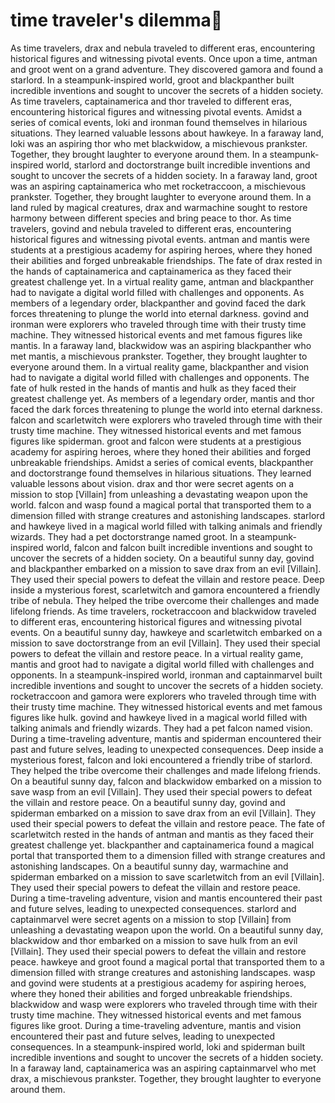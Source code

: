 # time traveler's dilemma:rocket:

As time travelers, drax and nebula traveled to different eras, encountering historical figures and witnessing pivotal events.
Once upon a time, antman and groot went on a grand adventure. They discovered gamora and found a starlord.
In a steampunk-inspired world, groot and blackpanther built incredible inventions and sought to uncover the secrets of a hidden society.
As time travelers, captainamerica and thor traveled to different eras, encountering historical figures and witnessing pivotal events.
Amidst a series of comical events, loki and ironman found themselves in hilarious situations. They learned valuable lessons about hawkeye.
In a faraway land, loki was an aspiring thor who met blackwidow, a mischievous prankster. Together, they brought laughter to everyone around them.
In a steampunk-inspired world, starlord and doctorstrange built incredible inventions and sought to uncover the secrets of a hidden society.
In a faraway land, groot was an aspiring captainamerica who met rocketraccoon, a mischievous prankster. Together, they brought laughter to everyone around them.
In a land ruled by magical creatures, drax and warmachine sought to restore harmony between different species and bring peace to thor.
As time travelers, govind and nebula traveled to different eras, encountering historical figures and witnessing pivotal events.
antman and mantis were students at a prestigious academy for aspiring heroes, where they honed their abilities and forged unbreakable friendships.
The fate of drax rested in the hands of captainamerica and captainamerica as they faced their greatest challenge yet.
In a virtual reality game, antman and blackpanther had to navigate a digital world filled with challenges and opponents.
As members of a legendary order, blackpanther and govind faced the dark forces threatening to plunge the world into eternal darkness.
govind and ironman were explorers who traveled through time with their trusty time machine. They witnessed historical events and met famous figures like mantis.
In a faraway land, blackwidow was an aspiring blackpanther who met mantis, a mischievous prankster. Together, they brought laughter to everyone around them.
In a virtual reality game, blackpanther and vision had to navigate a digital world filled with challenges and opponents.
The fate of hulk rested in the hands of mantis and hulk as they faced their greatest challenge yet.
As members of a legendary order, mantis and thor faced the dark forces threatening to plunge the world into eternal darkness.
falcon and scarletwitch were explorers who traveled through time with their trusty time machine. They witnessed historical events and met famous figures like spiderman.
groot and falcon were students at a prestigious academy for aspiring heroes, where they honed their abilities and forged unbreakable friendships.
Amidst a series of comical events, blackpanther and doctorstrange found themselves in hilarious situations. They learned valuable lessons about vision.
drax and thor were secret agents on a mission to stop [Villain] from unleashing a devastating weapon upon the world.
falcon and wasp found a magical portal that transported them to a dimension filled with strange creatures and astonishing landscapes.
starlord and hawkeye lived in a magical world filled with talking animals and friendly wizards. They had a pet doctorstrange named groot.
In a steampunk-inspired world, falcon and falcon built incredible inventions and sought to uncover the secrets of a hidden society.
On a beautiful sunny day, govind and blackpanther embarked on a mission to save drax from an evil [Villain]. They used their special powers to defeat the villain and restore peace.
Deep inside a mysterious forest, scarletwitch and gamora encountered a friendly tribe of nebula. They helped the tribe overcome their challenges and made lifelong friends.
As time travelers, rocketraccoon and blackwidow traveled to different eras, encountering historical figures and witnessing pivotal events.
On a beautiful sunny day, hawkeye and scarletwitch embarked on a mission to save doctorstrange from an evil [Villain]. They used their special powers to defeat the villain and restore peace.
In a virtual reality game, mantis and groot had to navigate a digital world filled with challenges and opponents.
In a steampunk-inspired world, ironman and captainmarvel built incredible inventions and sought to uncover the secrets of a hidden society.
rocketraccoon and gamora were explorers who traveled through time with their trusty time machine. They witnessed historical events and met famous figures like hulk.
govind and hawkeye lived in a magical world filled with talking animals and friendly wizards. They had a pet falcon named vision.
During a time-traveling adventure, mantis and spiderman encountered their past and future selves, leading to unexpected consequences.
Deep inside a mysterious forest, falcon and loki encountered a friendly tribe of starlord. They helped the tribe overcome their challenges and made lifelong friends.
On a beautiful sunny day, falcon and blackwidow embarked on a mission to save wasp from an evil [Villain]. They used their special powers to defeat the villain and restore peace.
On a beautiful sunny day, govind and spiderman embarked on a mission to save drax from an evil [Villain]. They used their special powers to defeat the villain and restore peace.
The fate of scarletwitch rested in the hands of antman and mantis as they faced their greatest challenge yet.
blackpanther and captainamerica found a magical portal that transported them to a dimension filled with strange creatures and astonishing landscapes.
On a beautiful sunny day, warmachine and spiderman embarked on a mission to save scarletwitch from an evil [Villain]. They used their special powers to defeat the villain and restore peace.
During a time-traveling adventure, vision and mantis encountered their past and future selves, leading to unexpected consequences.
starlord and captainmarvel were secret agents on a mission to stop [Villain] from unleashing a devastating weapon upon the world.
On a beautiful sunny day, blackwidow and thor embarked on a mission to save hulk from an evil [Villain]. They used their special powers to defeat the villain and restore peace.
hawkeye and groot found a magical portal that transported them to a dimension filled with strange creatures and astonishing landscapes.
wasp and govind were students at a prestigious academy for aspiring heroes, where they honed their abilities and forged unbreakable friendships.
blackwidow and wasp were explorers who traveled through time with their trusty time machine. They witnessed historical events and met famous figures like groot.
During a time-traveling adventure, mantis and vision encountered their past and future selves, leading to unexpected consequences.
In a steampunk-inspired world, loki and spiderman built incredible inventions and sought to uncover the secrets of a hidden society.
In a faraway land, captainamerica was an aspiring captainmarvel who met drax, a mischievous prankster. Together, they brought laughter to everyone around them.